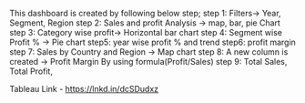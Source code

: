 This dashboard is created by following below step;
step 1: Filters-> Year, Segment, Region
step 2: Sales and profit Analysis -> map, bar, pie Chart
step 3: Category wise profit-> Horizontal bar chart
step 4: Segment wise Profit % -> Pie chart
step5: year wise profit % and trend
step6: profit margin
step 7: Sales by Country and Region -> Map chart
step 8: A new column is created -> Profit Margin By using formula(Profit/Sales)
step 9: Total Sales, Total Profit,

Tableau Link - https://lnkd.in/dcSDudxz
